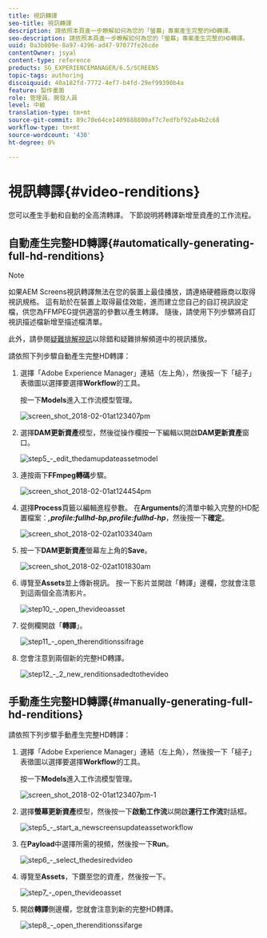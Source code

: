 ```yaml
---
title: 視訊轉譯
seo-title: 視訊轉譯
description: 請依照本頁進一步瞭解如何為您的「螢幕」專案產生完整的HD轉譯。
seo-description: 請依照本頁進一步瞭解如何為您的「螢幕」專案產生完整的HD轉譯。
uuid: 0a3b009e-8a97-4396-ad47-97077fe26cde
contentOwner: jsyal
content-type: reference
products: SG_EXPERIENCEMANAGER/6.5/SCREENS
topic-tags: authoring
discoiquuid: 40a182fd-7772-4ef7-b4fd-29ef99390b4a
feature: 製作畫面
role: 管理員、開發人員
level: 中級
translation-type: tm+mt
source-git-commit: 89c70e64ce1409888800af7c7edfbf92ab4b2c68
workflow-type: tm+mt
source-wordcount: '430'
ht-degree: 0%

---
```



# 視訊轉譯{#video-renditions}

您可以產生手動和自動的全高清轉譯。 下節說明將轉譯新增至資產的工作流程。

## 自動產生完整HD轉譯{#automatically-generating-full-hd-renditions}

>[!NOTE]
>
>如果AEM Screens視訊轉譯無法在您的裝置上最佳播放，請連絡硬體廠商以取得視訊規格。 這有助於在裝置上取得最佳效能，進而建立您自己的自訂視訊設定檔，供您為FFMPEG提供適當的參數以產生轉譯。 隨後，請使用下列步驟將自訂視訊描述檔新增至描述檔清單。
>
>此外，請參閱[疑難排解視訊](troubleshoot-videos.md)以除錯和疑難排解頻道中的視訊播放。

請依照下列步驟自動產生完整HD轉譯：

1. 選擇「Adobe Experience Manager」連結（左上角），然後按一下「槌子」表徵圖以選擇要選擇&#x200B;**Workflow**&#x200B;的工具。

   按一下&#x200B;**Models**&#x200B;進入工作流模型管理。

   ![screen_shot_2018-02-01at123407pm](assets/screen_shot_2018-02-01at123407pm.png)

1. 選擇&#x200B;**DAM更新資產**&#x200B;模型，然後從操作欄按一下編輯以開啟&#x200B;**DAM更新資產**&#x200B;窗口。

   ![step5_-_edit_thedamupdateassetmodel](assets/step5_-_edit_thedamupdateassetmodel.png)

1. 連按兩下&#x200B;**FFmpeg轉碼**&#x200B;步驟。

   ![screen_shot_2018-02-01at124454pm](assets/screen_shot_2018-02-01at124454pm.png)

1. 選擇&#x200B;**Process**&#x200B;頁籤以編輯進程參數。 在&#x200B;**Arguments**&#x200B;的清單中輸入完整的HD配置檔案：***,profile:fullhd-bp,profile:fullhd-hp***，然後按一下&#x200B;**確定**。

   ![screen_shot_2018-02-02at103340am](assets/screen_shot_2018-02-02at103340am.png)

1. 按一下&#x200B;**DAM更新資產**&#x200B;螢幕左上角的&#x200B;**Save**。

   ![screen_shot_2018-02-02at101830am](assets/screen_shot_2018-02-02at101830am.png)

1. 導覽至&#x200B;**Assets**&#x200B;並上傳新視訊。 按一下影片並開啟「轉譯」邊欄，您就會注意到這兩個全高清影片。

   ![step10_-_open_thevideoasset](assets/step10_-_open_thevideoasset.png)

1. 從側欄開啟「**轉譯**」。

   ![step11_-_open_therenditionssifrage](assets/step11_-_open_therenditionssiderail.png)

1. 您會注意到兩個新的完整HD轉譯。

   ![step12_-_2_new_renditionsadedtothevideo](assets/step12_-_2_new_renditionsareaddedtothevideo.png)

## 手動產生完整HD轉譯{#manually-generating-full-hd-renditions}

請依照下列步驟手動產生完整HD轉譯：

1. 選擇「Adobe Experience Manager」連結（左上角），然後按一下「槌子」表徵圖以選擇要選擇&#x200B;**Workflow**&#x200B;的工具。

   按一下&#x200B;**Models**&#x200B;進入工作流模型管理。

   ![screen_shot_2018-02-01at123407pm-1](assets/screen_shot_2018-02-01at123407pm-1.png)

1. 選擇&#x200B;**螢幕更新資產**&#x200B;模型，然後按一下&#x200B;**啟動工作流**&#x200B;以開啟&#x200B;**運行工作流**&#x200B;對話框。

   ![step5_-_start_a_newscreensupdateassetworkflow](assets/step5_-_start_a_newscreensupdateassetworkflow.png)

1. 在&#x200B;**Payload**&#x200B;中選擇所需的視頻，然後按一下&#x200B;**Run**。

   ![step6_-_select_thedesiredvideo](assets/step6_-_select_thedesiredvideo.png)

1. 導覽至&#x200B;**Assets**，下鑽至您的資產，然後按一下。

   ![step7_-_open_thevideoasset](assets/step7_-_open_thevideoasset.png)

1. 開啟&#x200B;**轉譯**&#x200B;側邊欄，您就會注意到新的完整HD轉譯。

   ![step8_-_open_therenditionssifarge](assets/step8_-_open_therenditionssiderail.png)


